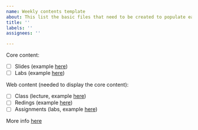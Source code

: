 ```yaml
---
name: Weekly contents template
about: This list the basic files that need to be created to populate each week.
title: ''
labels: ''
assignees: ''

---
```


Core content:

- [ ] Slides (example [here](https://github.com/USCbiostats/PM566/blob/1573bc0ea8b409afcad48f65192559e013ee49f5/static/slides/01-welcome/slides.Rmd#L1))
- [ ] Labs (example [here](https://github.com/USCbiostats/PM566/blob/1573bc0ea8b409afcad48f65192559e013ee49f5/static/labs/lab-01/lab-01-hello-r.Rmd#L1))

Web content (needed to display the core content):

- [ ] Class (lecture, example [here](https://github.com/USCbiostats/PM566/blob/1573bc0ea8b409afcad48f65192559e013ee49f5/content/class/01-class.Rmd#L1))
- [ ] Redings (example [here](https://github.com/USCbiostats/PM566/blob/1573bc0ea8b409afcad48f65192559e013ee49f5/content/reading/01-reading.Rmd#L1))
- [ ] Assignments (labs, example [here](https://github.com/USCbiostats/PM566/blob/1573bc0ea8b409afcad48f65192559e013ee49f5/content/assignment/01-lab.Rmd#L1))

More info [here](https://github.com/USCbiostats/PM566#adding-material)
